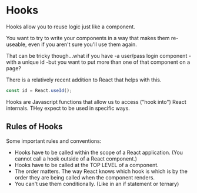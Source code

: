 # Hooks

Hooks allow you to reuse logic just like a component.

You want to try to write your components in a way that makes them re-useable, even if you aren't sure you'll use 
them again.

That can be tricky though...what if you have 
-a user/pass login component
-with a unique id
-but you want to put more than one of that component on a page?

There is a relatively recent addition to React that helps with this.

```javascript
const id = React.useId();
```

Hooks are Javascript functions that allow us to access ("hook into") React internals.
THey expect to be used in specific ways.

## Rules of Hooks

Some important rules and conventions:

* Hooks have to be called within the scope of a React application. (You cannot call a hook outside of a React component.)
* Hooks have to be called at the TOP LEVEL of a component.
* The order matters. The way React knows which hook is which is by the order they are being called when the 
  component renders. 
* You can't use them conditionally. (Like in an if statement or ternary)

